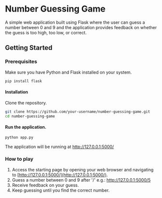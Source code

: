 # Number Guessing Game

A simple web application built using Flask where the user can guess a number between 0 and 9 and the application provides feedback on whether the guess is too high, too low, or correct.

## Getting Started

### Prerequisites

Make sure you have Python and Flask installed on your system.

```bash
pip install flask
```

#### Installation
Clone the repository.

```bash
git clone https://github.com/your-username/number-guessing-game.git
cd number-guessing-game
```

#### Run the application.

```bash
python app.py
```
The application will be running at http://127.0.0.1:5000/

### How to play

1. Access the starting page by opening your web browser and navigating to [http://127.0.0.1:5000/](http://127.0.0.1:5000/).
2. Guess a number between 0 and 9 after '/' e.g.: http://127.0.0.1:5000/5
3. Receive feedback on your guess.
4. Keep guessing until you find the correct number.
